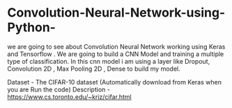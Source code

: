 # Convolution-Neural-Network-using-Python-

we are going to see about Convolution Neural Network working using Keras and Tensorflow . 
We are going to build a CNN Model and training a multiple type of classification. In this cnn model i am using a layer 
like Dropout, Convolution 2D , Max Pooling 2D , Dense to build my model. 

Dataset - The CIFAR-10 dataset (Automatically download from Keras when you are Run the code) 
Description - https://www.cs.toronto.edu/~kriz/cifar.html
